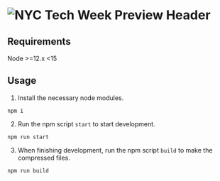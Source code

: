 # ![NYC Tech Week Preview Header](https://github.com/tjcages/nyc-tw/blob/master/src/img/common/email-preview.gif)

## Requirements

Node >=12.x <15

## Usage

1. Install the necessary node modules.

```
npm i
```

2. Run the npm script `start` to start development.

```
npm run start
```

3. When finishing development, run the npm script `build` to make the compressed files.

```
npm run build
```
